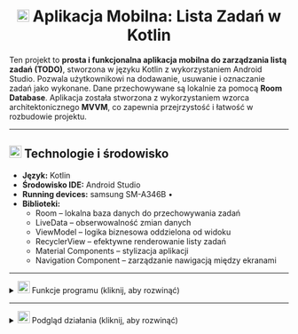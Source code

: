 
<h1 align="center"><img src="https://img.icons8.com/ios-filled/50/FFFFFF/android.png" height="22px" /> Aplikacja Mobilna: Lista Zadań w Kotlin</h1>

Ten projekt to **prosta i funkcjonalna aplikacja mobilna do zarządzania listą zadań (TODO)**, stworzona w języku Kotlin z wykorzystaniem Android Studio. Pozwala użytkownikowi na dodawanie, usuwanie i oznaczanie zadań jako wykonane. Dane przechowywane są lokalnie za pomocą **Room Database**. Aplikacja została stworzona z wykorzystaniem wzorca architektonicznego **MVVM**, co zapewnia przejrzystość i łatwość w rozbudowie projektu.

---

## <img src="https://img.icons8.com/pastel-glyph/64/FFFFFF/code--v2.png" height="22px" /> Technologie i środowisko

- **Język:** Kotlin
- **Środowisko IDE:** Android Studio  
- **Running devices:** samsung SM-A346B •  
- **Biblioteki:**
  - Room – lokalna baza danych do przechowywania zadań
  - LiveData – obserwowalność zmian danych
  - ViewModel – logika biznesowa oddzielona od widoku
  - RecyclerView – efektywne renderowanie listy zadań
  - Material Components – stylizacja aplikacji
  - Navigation Component – zarządzanie nawigacją między ekranami

---

<details>
  <summary><img src="https://img.icons8.com/ios-filled/50/FFFFFF/pin.png" height="22px"/> Funkcje programu (kliknij, aby rozwinąć)</summary>

---

<details>
  <summary>📄 <strong><span style="color:#4a90e2">MainActivity.kt</span></strong> – główna aktywność (kliknij, aby rozwinąć)</summary>

- Inicjalizuje całą aplikację Compose.
- Ustawia motyw (jasny/ciemny) z możliwością przełączania.
- Obsługuje nawigację pomiędzy ekranami listy i edycji notatek.
- Inicjalizuje bazę danych i ViewModel z repozytorium.
- Przykładowo usuwa wszystkie notatki przy starcie (do testów).

</details>

---

<details>
  <summary>📄 <strong><span style="color:#7b8d8e">Note.kt</span></strong> – model danych (kliknij, aby rozwinąć)</summary>

- Klasa danych reprezentująca notatkę.
- Oznaczona jako `@Entity` dla Room Database.
- Pola: `id`, `title`, `content`.

</details>

---

<details>
  <summary>📄 <strong><span style="color:#9b59b6">NoteDao.kt</span></strong> – interfejs DAO (kliknij, aby rozwinąć)</summary>

- Udostępnia operacje na bazie danych:
  - `getAllNotes()`: zwraca wszystkie notatki jako `Flow<List<Note>>`
  - `getNoteById(id)`: pobiera notatkę po ID
  - `addNote(note)`: dodaje lub aktualizuje notatkę
  - `deleteNote(note)`: usuwa notatkę
  - `deleteAllNotes()`: usuwa wszystkie notatki

</details>

---

<details>
  <summary>📄 <strong><span style="color:#2ecc71">NoteDatabase.kt</span></strong> – konfiguracja bazy danych (kliknij, aby rozwinąć)</summary>

- Tworzy bazę danych Room z encją `Note` i DAO `NoteDao`.
- Zawiera mechanizm singletonowy dla jednej instancji bazy.

</details>

---

<details>
  <summary>📄 <strong><span style="color:#f39c12">NoteRepository.kt</span></strong> – warstwa pośrednia (kliknij, aby rozwinąć)</summary>

- Oddziela logikę bazodanową od ViewModelu.
- Udostępnia metody `addNote`, `getNoteById`, `deleteNote`, `deleteAllNotes`.
- `notes`: przepływ wszystkich notatek jako `Flow<List<Note>>`.

</details>

---

<details>
  <summary>📄 <strong><span style="color:#e67e22">NoteViewModel.kt</span></strong> – logika widoku (kliknij, aby rozwinąć)</summary>

- Łączy repozytorium z interfejsem UI.
- Przechowuje i aktualizuje listę notatek oraz notatkę aktualnie edytowaną.
- Udostępnia metody: `addNote`, `updateNote`, `deleteNote`, `loadNote`, `clearCurrentNote`.

</details>

---

<details>
  <summary>📄 <strong><span style="color:#3498db">AddEditNoteScreen.kt</span></strong> – ekran dodawania/edycji notatki (kliknij, aby rozwinąć)</summary>

- Dynamiczny ekran służący do dodawania lub edytowania notatki.
- Obsługuje wprowadzenie tytułu i treści notatki.
- Używa ViewModelu do załadowania notatki i zapisania zmian.
- Zawiera przyciski: „Zapisz” i „Anuluj”.

</details>

---

<details>
  <summary>📄 <strong><span style="color:#1abc9c">NoteListScreen.kt</span></strong> – ekran listy notatek (kliknij, aby rozwinąć)</summary>

- Wyświetla listę wszystkich notatek.
- Umożliwia przejście do ekranu edycji po kliknięciu na notatkę.
- Zawiera przycisk do przełączenia motywu (jasny/ciemny).
- Posiada `FloatingActionButton` do dodawania nowych notatek.

</details>

---

<details>
  <summary>📄 <strong><span style="color:#8e44ad">NoteCard.kt</span></strong> – komponent UI notatki (kliknij, aby rozwinąć)</summary>

- Komponent wyświetlający pojedynczą notatkę w formie karty.
- Umożliwia kliknięcie i przejście do edycji notatki.
- Styl oparty na Material3 z tytułem i treścią.

</details>

</details>

---

<details>
  <summary><img src="https://img.icons8.com/ios-filled/50/FFFFFF/camera.png" height="22px"/> Podgląd działania (kliknij, aby rozwinąć)</summary>

Poniżej przykładowe wyniki działania aplikacji:

![Podgląd działania](images/foto1.jpg)  
![Podgląd działania](images/foto2.jpg)  
![Podgląd działania](images/foto3.jpg)  
![Podgląd działania](images/foto4.jpg)  
![Podgląd działania](images/foto5.jpg)  

</details>
